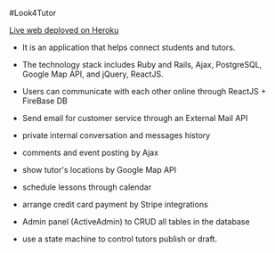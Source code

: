 
#Look4Tutor

[Live web deployed on Heroku](https://look4tutor.herokuapp.com/)

* It is an application that helps connect students and tutors. 

* The technology stack includes Ruby and Rails, Ajax, PostgreSQL, Google Map API, and jQuery, ReactJS.
 
* Users can communicate with each other online through ReactJS + FireBase DB

* Send email for customer service through an External Mail API

* private internal conversation and messages history

* comments and event posting by Ajax

* show tutor's locations by Google Map API

* schedule lessons through calendar

* arrange credit card payment by Stripe integrations

* Admin panel (ActiveAdmin) to CRUD all tables in the database
 
* use a state machine to control tutors publish or draft.

